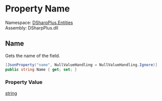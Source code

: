 # Property Name

Namespace: [DSharpPlus.Entities](DSharpPlus.Entities.md)  
Assembly: DSharpPlus.dll

## <a id="DSharpPlus_Entities_DiscordEmbedField_Name"></a>Name

Gets the name of the field.

```csharp
[JsonProperty("name", NullValueHandling = NullValueHandling.Ignore)]
public string Name { get; set; }
```

### Property Value

[string](https://learn.microsoft.com/dotnet/api/system.string)

